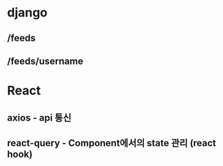 # django
##  /feeds
## /feeds/username

# React
## axios - api 통신
## react-query - Component에서의 state 관리 (react hook)
